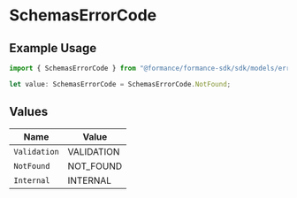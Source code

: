 # SchemasErrorCode

## Example Usage

```typescript
import { SchemasErrorCode } from "@formance/formance-sdk/sdk/models/errors";

let value: SchemasErrorCode = SchemasErrorCode.NotFound;
```

## Values

| Name         | Value        |
| ------------ | ------------ |
| `Validation` | VALIDATION   |
| `NotFound`   | NOT_FOUND    |
| `Internal`   | INTERNAL     |